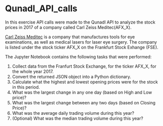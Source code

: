 # Qunadl_API_calls
In this exercise API calls were made to the Qunadl API to analyze the stock prices in 2017 of a company called Carl Zeiss Meditec(AFX_X).

[Carl Zeiss Meditec](https://www.zeiss.com/meditec/int/home.html) is a company that manufactures tools for eye examinations, as well as medical lasers for laser eye surgery. The company is listed under the stock ticker AFX_X on the Frankfurt Stock Exhange (FSE).

The Jupyter Notebook contains the following tasks that were performed:

1. Collect data from the Franfurt Stock Exchange, for the ticker AFX_X, for the whole year 2017.
2. Convert the returned JSON object into a Python dictionary.
3. Calculate what the highest and lowest opening prices were for the stock in this period.
4. What was the largest change in any one day (based on High and Low price)?
5. What was the largest change between any two days (based on Closing Price)?
6. What was the average daily trading volume during this year?
7. (Optional) What was the median trading volume during this year?

